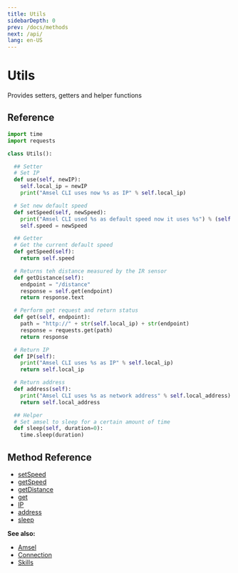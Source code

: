 ```yaml
---
title: Utils
sidebarDepth: 0
prev: /docs/methods
next: /api/
lang: en-US
---
```


# Utils

Provides setters, getters and helper functions

## Reference

```python
import time
import requests

class Utils():

  ## Setter
  # Set IP
  def use(self, newIP):
    self.local_ip = newIP
    print("Amsel CLI uses now %s as IP" % self.local_ip)

  # Set new default speed
  def setSpeed(self, newSpeed):
    print("Amsel CLI used %s as default speed now it uses %s") % (self.speed, newSpeed)
    self.speed = newSpeed

  ## Getter
  # Get the current default speed
  def getSpeed(self):
    return self.speed

  # Returns teh distance measured by the IR sensor
  def getDistance(self):
    endpoint = "/distance"
    response = self.get(endpoint)
    return response.text

  # Perform get request and return status
  def get(self, endpoint):
    path = "http://" + str(self.local_ip) + str(endpoint)
    response = requests.get(path)
    return response

  # Return IP
  def IP(self):
    print("Amsel CLI uses %s as IP" % self.local_ip)
    return self.local_ip

  # Return address
  def address(self):
    print("Amsel CLI uses %s as network address" % self.local_address)
    return self.local_address

  ## Helper
  # Set amsel to sleep for a certain amount of time
  def sleep(self, duration=0):
    time.sleep(duration)

```

## Method Reference
- [setSpeed](/docs/methods.html#setSpeed)
- [getSpeed](/docs/methods.html#getSpeed)
- [getDistance](/docs/methods.html#getDistance)
- [get](/docs/methods.html#get)
- [IP](/docs/methods.html#IP)
- [address](/docs/methods.html#address)
- [sleep](/docs/methods.html#sleep)


**See also:**
- [Amsel](/docs/classes/amsel/)
- [Connection](/docs/classes/connection/)
- [Skills](/docs/classes/skills/)